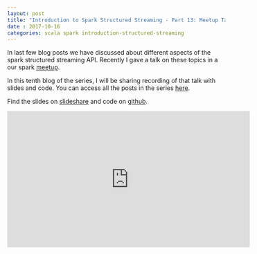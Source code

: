 ```yaml
---
layout: post
title: "Introduction to Spark Structured Streaming - Part 13: Meetup Talk"
date : 2017-10-16
categories: scala spark introduction-structured-streaming
---
```

In last few blog posts we have discussed about different aspects of the spark structured streaming API. 
Recently I gave a talk on these topics in a our spark [meetup](https://www.meetup.com/Bangalore-Apache-Spark-Meetup/).

In this tenth blog of the series, I will be sharing recording of that talk with slides and code.
You can access all the posts in the series [here](/categories/introduction-structured-streaming).


Find the slides on [slideshare](https://www.slideshare.net/datamantra/introduction-to-structured-streaming-80809652) and code on [github](https://github.com/phatak-dev/spark2.0-examples/tree/master/src/main/scala/com/madhukaraphatak/examples/sparktwo/streaming).

<div class="video-container"> <iframe src="https://www.youtube.com/embed/yVIdB4HZhS4" frameborder="0" width="560" height="315"></iframe> </div>


